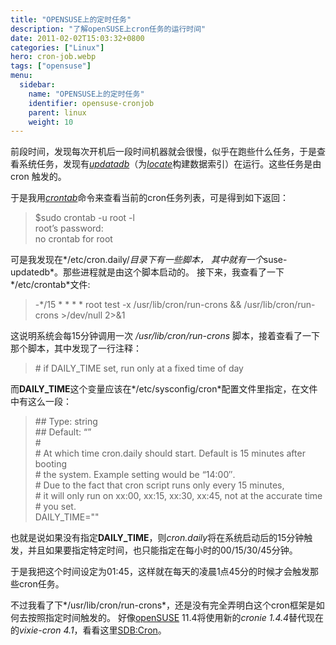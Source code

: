 ```yaml
---
title: "OPENSUSE上的定时任务"
description: "了解openSUSE上cron任务的运行时间"
date: 2011-02-02T15:03:32+0800
categories: ["Linux"]
hero: cron-job.webp
tags: ["opensuse"]
menu:
  sidebar:
    name: "OPENSUSE上的定时任务"
    identifier: opensuse-cronjob
    parent: linux
    weight: 10
---
```


前段时间，发现每次开机后一段时间机器就会很慢，似乎在跑些什么任务，于是查看系统任务，发现有[*updatadb*][updatadb_link]（为[*locate*][locate_link]构建数据索引）在运行。这些任务是由 cron 触发的。

于是我用[*crontab*][crontab_link]命令来查看当前的cron任务列表，可是得到如下返回：  

> $sudo crontab -u root -l  
> root’s password:  
> no crontab for root  

可是我发现在*/etc/cron.daily/*目录下有一些脚本， 其中就有一个*suse-updatedb*。那些进程就是由这个脚本启动的。
接下来，我查看了一下*/etc/crontab*文件:  

> -*/15 * * * *   root  test -x /usr/lib/cron/run-crons && /usr/lib/cron/run-crons >/dev/null 2>&1  

这说明系统会每15分钟调用一次 */usr/lib/cron/run-crons* 脚本，接着查看了一下那个脚本，其中发现了一行注释：   

> \# if DAILY_TIME set, run only at a fixed time of day  

而**DAILY_TIME**这个变量应该在*/etc/sysconfig/cron*配置文件里指定，在文件中有这么一段：  

> \## Type:         string  
> \## Default:      “”  
> \#  
> \# At which time cron.daily should start. Default is 15 minutes after booting  
> \# the system. Example setting would be “14:00″.  
> \# Due to the fact that cron script runs only every 15 minutes,  
> \# it will only run on xx:00, xx:15, xx:30, xx:45, not at the accurate time  
> \# you set.  
> DAILY_TIME=""  

也就是说如果没有指定**DAILY_TIME**，则*cron.daily*将在系统启动后的15分钟触发，并且如果要指定特定时间，也只能指定在每小时的00/15/30/45分钟。

于是我把这个时间设定为01:45，这样就在每天的凌晨1点45分的时候才会触发那些cron任务。

不过我看了下*/usr/lib/cron/run-crons*，还是没有完全弄明白这个cron框架是如何去按照指定时间触发的。
好像[openSUSE][opensuse_link] 11.4将使用新的*cronie 1.4.4*替代现在的*vixie-cron 4.1*，看看这里[SDB:Cron][sdbcron_link]。

[updatadb_link]: http://unixhelp.ed.ac.uk/CGI/man-cgi?updatedb+1
[locate_link]: http://www.manpagez.com/man/1/locate/
[crontab_link]: http://www.manpagez.com/man/1/crontab/
[opensuse_link]: http://www.opensuse.org/
[sdbcron_link]: http://en.opensuse.org/SDB:Cron
